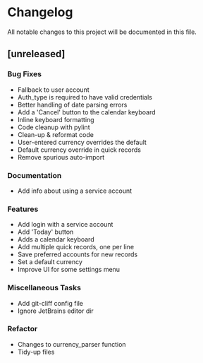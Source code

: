 # Changelog

All notable changes to this project will be documented in this file.

## [unreleased]

### Bug Fixes

- Fallback to user account
- Auth_type is required to have valid credentials
- Better handling of date parsing errors
- Add a 'Cancel' button to the calendar keyboard
- Inline keyboard formatting
- Code cleanup with pylint
- Clean-up & reformat code
- User-entered currency overrides the default
- Default currency override in quick records
- Remove spurious auto-import

### Documentation

- Add info about using a service account

### Features

- Add login with a service account
- Add 'Today' button
- Adds a calendar keyboard
- Add multiple quick records, one per line
- Save preferred accounts for new records
- Set a default currency
- Improve UI for some settings menu

### Miscellaneous Tasks

- Add git-cliff config file
- Ignore JetBrains editor dir

### Refactor

- Changes to currency_parser function
- Tidy-up files

<!-- generated by git-cliff -->
